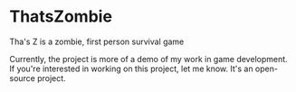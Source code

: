 # ThatsZombie
Tha's Z is a zombie, first person survival game

Currently, the project is more of a demo of my work in game development. If you're interested in working on this project, let me know. It's an open-source project.

